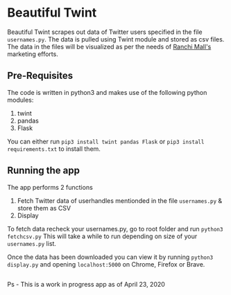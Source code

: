 # Beautiful Twint

Beautiful Twint scrapes out data of Twitter users specified in the file `usernames.py`. The data is pulled using Twint module and stored as csv files. The data in the files will be visualized as per the needs of [Ranchi Mall's](https://twitter.com/ranchimallflo "What is Ranchi Mall?") marketing efforts.

## Pre-Requisites
The code is written in python3 and makes use of the following python modules:
1. twint
2. pandas
3. Flask 

You can either run `pip3 install twint pandas Flask` or `pip3 install requirements.txt` to install them.

## Running the app 
The app performs 2 functions
1. Fetch Twitter data of userhandles mentionded in the file `usernames.py` & store them as CSV
2. Display 

To fetch data recheck your usernames.py, go to root folder and run 
`python3 fetchcsv.py`
This will take a while to run depending on size of your `usernames.py` list. 

Once the data has been downloaded you can view it by running 
`python3 display.py` and opening `localhost:5000` on Chrome, Firefox or Brave.

##
Ps - This is a work in progress app as of April 23, 2020
